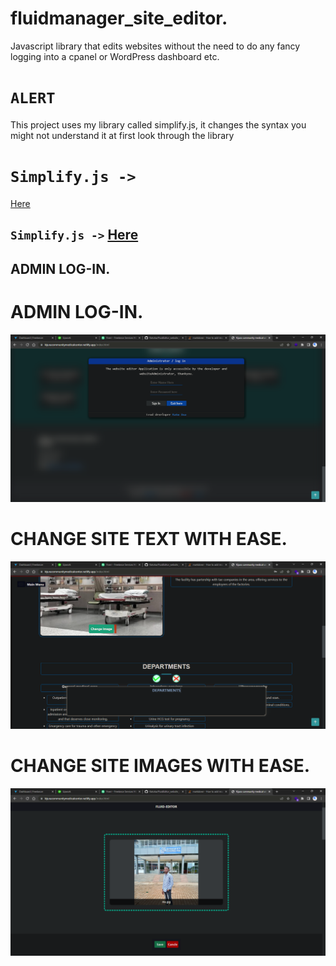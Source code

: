 # fluidmanager_site_editor.
Javascript library that edits websites without the need to do any fancy logging into a cpanel or WordPress dashboard etc.

# `ALERT`
This project uses my library called simplify.js, it changes the syntax you 
might not understand it at first look through the library
# `Simplify.js ->` 
[Here](https://github.com/KatoIsa/Simplified_JS.git)

## `Simplify.js ->` [Here](https://github.com/KatoIsa/FluidEditor_website_editor.git)

## ADMIN LOG-IN.
# ADMIN LOG-IN.
![alt text](./Lib/icons/mdimage.png)

# CHANGE SITE TEXT WITH EASE.
![alt text](./Lib/icons/mdimage3.png)

# CHANGE SITE IMAGES WITH EASE.
![alt text](./Lib/icons/mdimage2.png)
